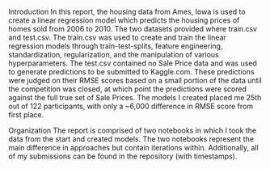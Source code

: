 Introduction
In this report, the housing data from Ames, Iowa is used to create a linear regression model which predicts the housing prices of homes sold from 2006 to 2010.  The two datasets provided where train.csv and test.csv.  The train.csv was used to create and train the linear regression models through train-test-splits, feature engineering, standardization, regularization, and the manipulation of various hyperparameters.  The test.csv contained no Sale Price data and was used to generate predictions to be submitted to Kaggle.com.  These predictions were judged on their RMSE scores based on a small portion of the data until the competition was closed, at which point the predictions were scored against the full true set of Sale Prices.  The models I created placed me 25th out of 122 participants, with only a ~6,000 difference in RMSE score from first place.

Organization
The report is comprised of two notebooks in which I took the data from the start and created models.  The two notebooks represent the main difference in approaches but contain iterations within.  Additionally, all of my submissions can be found in the repository (with timestamps).